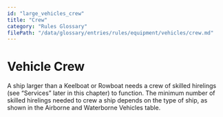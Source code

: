 ```yaml
---
id: "large_vehicles_crew"
title: "Crew"
category: "Rules Glossary"
filePath: "/data/glossary/entries/rules/equipment/vehicles/crew.md"
---
```

# Vehicle Crew
A ship larger than a Keelboat or Rowboat needs a crew of skilled hirelings (see “Services” later in this chapter) to function. The minimum number of skilled hirelings needed to crew a ship depends on the type of ship, as shown in the Airborne and Waterborne Vehicles table.